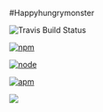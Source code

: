 #Happyhungrymonster

![Travis Build Status](https://img.shields.io/travis/ongmin/tictactoe-1player.svg)

[![npm](https://img.shields.io/npm/v/npm.svg)]()

[![node](https://img.shields.io/node/v/gh-badges.svg)]()

[![apm](https://img.shields.io/apm/v/vim-mode.svg)]()

[![](https://img.shields.io/badge/Level-Awesome-orange.svg)]()
